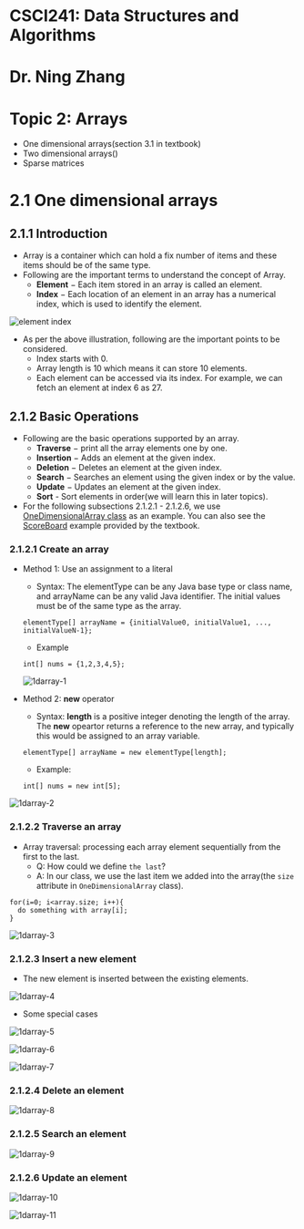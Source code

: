 # CSCI241: Data Structures and Algorithms
# Dr. Ning Zhang
# Topic 2: Arrays
+ One dimensional arrays(section 3.1 in textbook)
+ Two dimensional arrays()
+ Sparse matrices

# 2.1 One dimensional arrays
## 2.1.1 Introduction
+ Array is a container which can hold a fix number of items and these items should be of the same type.
+ Following are the important terms to understand the concept of Array.
  - **Element** − Each item stored in an array is called an element.
  - **Index** − Each location of an element in an array has a numerical index, which is used to identify the element.
  
![element index](https://www.tutorialspoint.com/data_structures_algorithms/images/array_representation.jpg)

+ As per the above illustration, following are the important points to be considered.
  - Index starts with 0.
  - Array length is 10 which means it can store 10 elements.
  - Each element can be accessed via its index. For example, we can fetch an element at index 6 as 27.
  
## 2.1.2 Basic Operations
+ Following are the basic operations supported by an array.
  - **Traverse** − print all the array elements one by one.
  - **Insertion** − Adds an element at the given index.
  - **Deletion** − Deletes an element at the given index.
  - **Search** − Searches an element using the given index or by the value.
  - **Update** − Updates an element at the given index.
  - **Sort** - Sort elements in order(we will learn this in later topics).
+ For the following subsections 2.1.2.1 - 2.1.2.6, we use [OneDimensionalArray class](https://replit.com/@ZhangNing1/CSCI241NingZhang#CSCI241/OneDimensionalArray.java) as an example. You can also see the [ScoreBoard](https://replit.com/@ZhangNing1/CSCI241NingZhang#dsaj/arrays/Scoreboard.java) example provided by the textbook.
### 2.1.2.1 Create an array
+ Method 1: Use an assignment to a literal
  - Syntax: The elementType can be any Java base type or class name, and arrayName can be any valid Java identifier. The initial values must be of the same type as the array.
  ~~~~
  elementType[] arrayName = {initialValue0, initialValue1, ..., initialValueN-1};
  ~~~~
  - Example
  ~~~~
  int[] nums = {1,2,3,4,5};
  ~~~~
  
  ![1darray-1](../Resources/1darray-1.png)
  
+ Method 2: **new** operator
  - Syntax: **length** is a positive integer denoting the length of the array. The **new** opeartor returns a reference to the new array, and typically this would be assigned to an array variable.
  ~~~~
  elementType[] arrayName = new elementType[length];
  ~~~~
  - Example:
  ~~~~
  int[] nums = new int[5];
  ~~~~
  
 ![1darray-2](../Resources/1darray-2.png)
    
### 2.1.2.2 Traverse an array
+ Array traversal: processing each array element sequentially from the first to the last.
  - Q: How could we define `the last`?
  - A: In our class, we use the last item we added into the array(the `size` attribute in `OneDimensionalArray` class).
~~~~
for(i=0; i<array.size; i++){
  do something with array[i];
}
~~~~

![1darray-3](../Resources/1darray-3.png)


### 2.1.2.3 Insert a new element
+ The new element is inserted between the existing elements.

![1darray-4](../Resources/1darray-4.png)

+ Some special cases

![1darray-5](../Resources/1darray-5.png)

![1darray-6](../Resources/1darray-6.png)

![1darray-7](../Resources/1darray-7.png)
  
### 2.1.2.4 Delete an element

![1darray-8](../Resources/1darray-8.png)

### 2.1.2.5 Search an element

![1darray-9](../Resources/1darray-9.png)

### 2.1.2.6 Update an element

![1darray-10](../Resources/1darray-10.png)

![1darray-11](../Resources/1darray-11.png)
